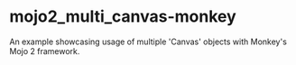 # mojo2_multi_canvas-monkey
An example showcasing usage of multiple 'Canvas' objects with Monkey's Mojo 2 framework.

